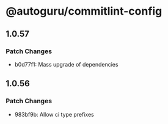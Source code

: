 # @autoguru/commitlint-config

## 1.0.57

### Patch Changes

-   b0d77f1: Mass upgrade of dependencies

## 1.0.56

### Patch Changes

-   983bf9b: Allow ci type prefixes
